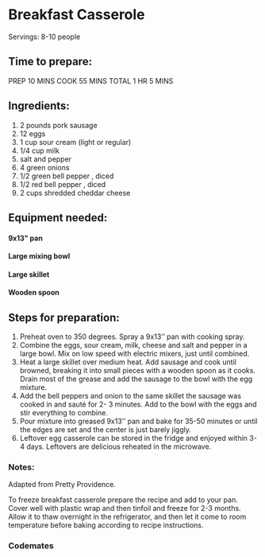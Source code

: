 # Breakfast Casserole


Servings: 8-10 people 

## Time to prepare: 
 PREP 10 MINS COOK 55 MINS TOTAL 1 HR 5 MINS

## Ingredients:
1. 2 pounds pork sausage
2. 12 eggs
3. 1 cup sour cream (light or regular)
4. 1/4 cup milk
5. salt and pepper
6. 4 green onions
7. 1/2 green bell pepper , diced
8. 1/2 red bell pepper , diced
9. 2 cups shredded cheddar cheese

## Equipment needed:

#### 9x13" pan
#### Large mixing bowl
#### Large skillet
#### Wooden spoon

## Steps for preparation:
1. Preheat oven to 350 degrees. Spray a 9x13’’ pan with cooking spray.
2. Combine the eggs, sour cream, milk, cheese and salt and pepper in a large bowl. Mix on low speed with electric mixers, just until combined.
3. Heat a large skillet over medium heat. Add sausage and cook until browned, breaking it into small pieces with a wooden spoon as it cooks. Drain most of the grease and add the sausage to the bowl with the egg mixture.
4. Add the bell peppers and onion to the same skillet the sausage was cooked in and sauté for 2- 3 minutes. Add to the bowl with the eggs and stir everything to combine.
5. Pour mixture into greased 9x13’’ pan and bake for 35-50 minutes or until the edges are set and the center is just barely jiggly.
6. Leftover egg casserole can be stored in the fridge and enjoyed within 3-4 days. Leftovers are delicious reheated in the microwave. 

### Notes:

Adapted from Pretty Providence.

To freeze breakfast casserole prepare the recipe and add to your pan. Cover well with plastic wrap and then tinfoil and freeze for 2-3 months. Allow it to thaw overnight in the refrigerator, and then let it come to room temperature before baking according to recipe instructions.




### Codemates #

